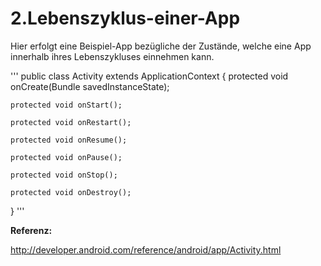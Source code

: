 2.Lebenszyklus-einer-App
========================

Hier erfolgt eine Beispiel-App bezügliche der Zustände, welche eine App innerhalb ihres Lebenszykluses einnehmen kann.

'''
public class Activity extends ApplicationContext {
    protected void onCreate(Bundle savedInstanceState);

    protected void onStart();
     
    protected void onRestart();

    protected void onResume();

    protected void onPause();

    protected void onStop();

    protected void onDestroy();
}
'''

__Referenz:__

http://developer.android.com/reference/android/app/Activity.html
